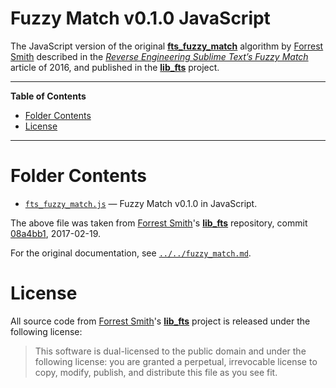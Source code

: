 # Fuzzy Match v0.1.0 JavaScript

The JavaScript version of the original __[fts_fuzzy_match]__ algorithm by [Forrest Smith] described in the _[Reverse Engineering Sublime Text’s Fuzzy Match]_ article of 2016, and published in the __[lib_fts]__ project.



-----

**Table of Contents**

<!-- MarkdownTOC autolink="true" bracket="round" autoanchor="false" lowercase="only_ascii" uri_encoding="true" levels="1,2,3" -->

- [Folder Contents](#folder-contents)
- [License](#license)

<!-- /MarkdownTOC -->

-----

# Folder Contents

- [`fts_fuzzy_match.js`](./fts_fuzzy_match.js) — Fuzzy Match v0.1.0 in JavaScript.

The above file was taken from [Forrest Smith]'s __[lib_fts]__ repository, commit [08a4bb1][fm1js 08a4bb1], 2017-02-19.

For the original documentation, see [`../../fuzzy_match.md`][fm md].

# License

All source code from [Forrest Smith]'s __[lib_fts]__ project is released under the following license:

> This software is dual-licensed to the public domain and under the following license: you are granted a perpetual, irrevocable license to copy, modify, publish, and distribute this file as you see fit.


<!-----------------------------------------------------------------------------
                               REFERENCE LINKS
------------------------------------------------------------------------------>

<!-- libraries -->

[lib_fts]: https://github.com/forrestthewoods/lib_fts
[fts_fuzzy_match]: https://github.com/forrestthewoods/lib_fts

<!-- articles -->

[Reverse Engineering Sublime Text’s Fuzzy Match]: https://www.forrestthewoods.com/blog/reverse_engineering_sublime_texts_fuzzy_match/ "Read Forrest Smith's article"

<!-- people -->

[Forrest Smith]: https://github.com/forrestthewoods "View Forrest Smith's GitHub profile"

<!-- FTS Fuzzy Match  -------------------------------------------------------->

<!-- upstream sources -->

[fm1js 08a4bb1]: https://github.com/forrestthewoods/lib_fts/blob/08a4bb1883cc70480020bca549894135ae08d8f5/code/fts_fuzzy_match.js "View upstream source of 'fts_fuzzy_match.js' v0.1.0 from commit 08a4bb1"

<!-- project files -->

[fm2cpp]: ../../0.2.0/cpp/fts_fuzzy_match.h
[fm1js]: ../js/fts_fuzzy_match.js
[fm md]: ../../fuzzy_match.md "View the original documentation of fts_fuzzy_match"


<!-- EOF -->
